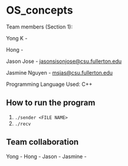 # OS_concepts

Team members (Section 1):

Yong K -

Hong -

Jason Jose - jasonsisonjose@csu.fullerton.edu

Jasmine Nguyen - msjas@csu.fullerton.edu


Programming Language Used:
C++

## How to run the program
1. `./sender <FILE NAME>`
  2. `./recv`

## Team collaboration
Yong -
Hong - 
Jason -
Jasmine -
